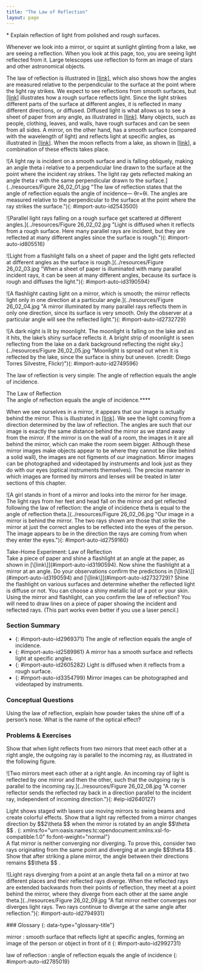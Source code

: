 ```yaml
---
title: "The Law of Reflection"
layout: page
---
```



<div data-type="abstract" markdown="1">
* Explain reflection of light from polished and rough surfaces.

</div>

Whenever we look into a mirror, or squint at sunlight glinting from a lake, we are seeing a reflection. When you look at this page, too, you are seeing light reflected from it. Large telescopes use reflection to form an image of stars and other astronomical objects.

The law of reflection is illustrated in [\[link\]](#import-auto-id2543500), which also shows how the angles are measured relative to the perpendicular to the surface at the point where the light ray strikes. We expect to see reflections from smooth surfaces, but [\[link\]](#import-auto-id805516) illustrates how a rough surface reflects light. Since the light strikes different parts of the surface at different angles, it is reflected in many different directions, or diffused. Diffused light is what allows us to see a sheet of paper from any angle, as illustrated in [\[link\]](#import-auto-id3190594). Many objects, such as people, clothing, leaves, and walls, have rough surfaces and can be seen from all sides. A mirror, on the other hand, has a smooth surface (compared with the wavelength of light) and reflects light at specific angles, as illustrated in [\[link\]](#import-auto-id2732729). When the moon reflects from a lake, as shown in [\[link\]](#import-auto-id2749596), a combination of these effects takes place.

 ![A light ray is incident on a smooth surface and is falling obliquely, making an angle theta i relative to a perpendicular line drawn to the surface at the point where the incident ray strikes. The light ray gets reflected making an angle theta r with the same perpendicular drawn to the surface.](../resources/Figure 26_02_01.jpg "The law of reflection states that the angle of reflection equals the angle of incidence&#x2014; &#x3B8;r=&#x3B8;i. The angles are measured relative to the perpendicular to the surface at the point where the ray strikes the surface."){: #import-auto-id2543500}

![Parallel light rays falling on a rough surface get scattered at different angles.](../resources/Figure 26_02_02.jpg "Light is diffused when it reflects from a rough surface. Here many parallel rays are incident, but they are reflected at many different angles since the surface is rough."){: #import-auto-id805516}

![Light from a flashlight falls on a sheet of paper and the light gets reflected at different angles as the surface is rough.](../resources/Figure 26_02_03.jpg "When a sheet of paper is illuminated with many parallel incident rays, it can be seen at many different angles, because its surface is rough and diffuses the light."){: #import-auto-id3190594}

![A flashlight casting light on a mirror, which is smooth; the mirror reflects light only in one direction at a particular angle.](../resources/Figure 26_02_04.jpg "A mirror illuminated by many parallel rays reflects them in only one direction, since its surface is very smooth. Only the observer at a particular angle will see the reflected light."){: #import-auto-id2732729}

![A dark night is lit by moonlight. The moonlight is falling on the lake and as it hits, the lake&#x2019;s shiny surface reflects it. A bright strip of moonlight is seen reflecting from the lake on a dark background reflecting the night sky.](../resources/Figure 26_02_05.jpg "Moonlight is spread out when it is reflected by the lake, since the surface is shiny but uneven. (credit: Diego Torres Silvestre, Flickr)"){: #import-auto-id2749596}

The law of reflection is very simple: The angle of reflection equals the angle of incidence.

<div data-type="note" data-has-label="true" data-label="" markdown="1">
<div data-type="title">
The Law of Reflection
</div>
The angle of reflection equals the angle of incidence.****

</div>

When we see ourselves in a mirror, it appears that our image is actually behind the mirror. This is illustrated in [\[link\]](#import-auto-id2759160). We see the light coming from a direction determined by the law of reflection. The angles are such that our image is exactly the same distance behind the mirror as we stand away from the mirror. If the mirror is on the wall of a room, the images in it are all behind the mirror, which can make the room seem bigger. Although these mirror images make objects appear to be where they cannot be (like behind a solid wall), the images are not figments of our imagination. Mirror images can be photographed and videotaped by instruments and look just as they do with our eyes (optical instruments themselves). The precise manner in which images are formed by mirrors and lenses will be treated in later sections of this chapter.

![A girl stands in front of a mirror and looks into the mirror for her image. The light rays from her feet and head fall on the mirror and get reflected following the law of reflection: the angle of incidence theta is equal to the angle of reflection theta.](../resources/Figure 26_02_06.jpg "Our image in a mirror is behind the mirror. The two rays shown are those that strike the mirror at just the correct angles to be reflected into the eyes of the person. The image appears to be in the direction the rays are coming from when they enter the eyes."){: #import-auto-id2759160}

<div data-type="note" data-has-label="true" data-label="" markdown="1">
<div data-type="title">
Take-Home Experiment: Law of Reflection
</div>
Take a piece of paper and shine a flashlight at an angle at the paper, as shown in [\[link\]](#import-auto-id3190594). Now shine the flashlight at a mirror at an angle. Do your observations confirm the predictions in [\[link\]](#import-auto-id3190594) and [\[link\]](#import-auto-id2732729)? Shine the flashlight on various surfaces and determine whether the reflected light is diffuse or not. You can choose a shiny metallic lid of a pot or your skin. Using the mirror and flashlight, can you confirm the law of reflection? You will need to draw lines on a piece of paper showing the incident and reflected rays. (This part works even better if you use a laser pencil.)

</div>

### Section Summary

* {: #import-auto-id2969371} The angle of reflection equals the angle of incidence.
* {: #import-auto-id2589961} A mirror has a smooth surface and reflects light at specific angles.
* {: #import-auto-id2605282} Light is diffused when it reflects from a rough surface.
* {: #import-auto-id3354799} Mirror images can be photographed and videotaped by instruments.

### Conceptual Questions

<div data-type="exercise" data-element-type="conceptual-questions">
<div data-type="problem" markdown="1">
Using the law of reflection, explain how powder takes the shine off of a person’s nose. What is the name of the optical effect?

</div>
</div>

### Problems &amp; Exercises

<div data-type="exercise" data-element-type="problem-exercises">
<div data-type="problem" markdown="1">
Show that when light reflects from two mirrors that meet each other at a right angle, the outgoing ray is parallel to the incoming ray, as illustrated in the following figure.

![Two mirrors meet each other at a right angle. An incoming ray of light is reflected by one mirror and then the other, such that the outgoing ray is parallel to the incoming ray.](../resources/Figure 26_02_08.jpg "A corner reflector sends the reflected ray back in a direction parallel to the incident ray, independent of incoming direction."){: #eip-id2640127}


</div>
</div>

<div data-type="exercise" data-element-type="problem-exercises">
<div data-type="problem" markdown="1">
Light shows staged with lasers use moving mirrors to swing beams and create colorful effects. Show that a light ray reflected from a mirror changes direction by $$2\theta $$
 when the mirror is rotated by an angle $$\theta $$
.
{: xmlns:fo="urn:oasis:names:tc:opendocument:xmlns:xsl-fo-compatible:1.0" fo:font-weight="normal"}

</div>
</div>

<div data-type="exercise" data-element-type="problem-exercises">
<div data-type="problem" markdown="1">
A flat mirror is neither converging nor diverging. To prove this, consider two rays originating from the same point and diverging at an angle $$\theta $$
. Show that after striking a plane mirror, the angle between their directions remains $$\theta $$
.

![Light rays diverging from a point at an angle theta fall on a mirror at two different places and their reflected rays diverge. When the reflected rays are extended backwards from their points of reflection, they meet at a point behind the mirror, where they diverge from each other at the same angle theta.](../resources/Figure 26_02_09.jpg "A flat mirror neither converges nor diverges light rays. Two rays continue to diverge at the same angle after reflection."){: #import-auto-id2794931}


</div>
</div>

<div data-type="glossary" markdown="1">
### Glossary
{: data-type="glossary-title"}

mirror
: smooth surface that reflects light at specific angles, forming an image of the person or object in front of it
{: #import-auto-id2992731}

law of reflection
: angle of reflection equals the angle of incidence
{: #import-auto-id2785019}

</div>
